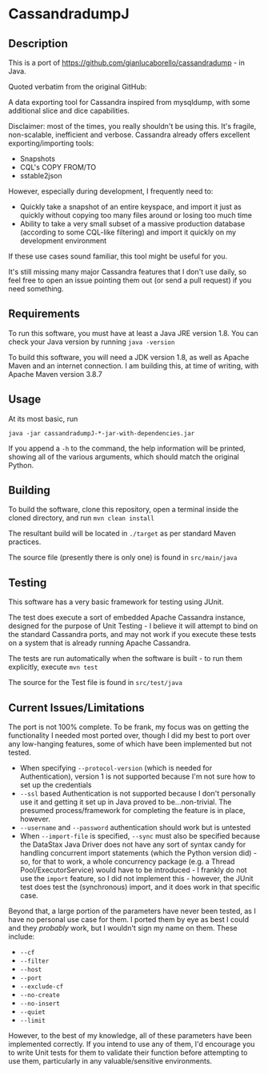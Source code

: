 # CassandradumpJ

## Description

This is a port of https://github.com/gianlucaborello/cassandradump - in Java.

Quoted verbatim from the original GitHub:

A data exporting tool for Cassandra inspired from mysqldump, with some additional slice and dice capabilities.

Disclaimer: most of the times, you really shouldn't be using this. It's fragile, non-scalable, inefficient and verbose. Cassandra already offers excellent exporting/importing tools:

 - Snapshots
 - CQL's COPY FROM/TO
 - sstable2json

However, especially during development, I frequently need to:

 - Quickly take a snapshot of an entire keyspace, and import it just as quickly without copying too many files around or losing too much time
 - Ability to take a very small subset of a massive production database (according to some CQL-like filtering) and import it quickly on my development environment

If these use cases sound familiar, this tool might be useful for you.

It's still missing many major Cassandra features that I don't use daily, so feel free to open an issue pointing them out (or send a pull request) if you need something.

## Requirements

To run this software, you must have at least a Java JRE version 1.8. You can check your Java version by running `java -version`

To build this software, you will need a JDK version 1.8, as well as Apache Maven and an internet connection. I am building this, at time of writing, with Apache Maven version 3.8.7

## Usage
At its most basic, run 

`java -jar cassandradumpJ-*-jar-with-dependencies.jar`

If you append a `-h` to the command, the help information will be printed, showing all of the various arguments, which should match the original Python.

## Building

To build the software, clone this repository, open a terminal inside the cloned directory, and run `mvn clean install`

The resultant build will be located in `./target` as per standard Maven practices.

The source file (presently there is only one) is found in `src/main/java`

## Testing

This software has a very basic framework for testing using JUnit.

The test does execute a sort of embedded Apache Cassandra instance, designed for the purpose of Unit Testing - I believe it will attempt to bind on the standard Cassandra ports, and may not work if you execute these tests on a system that is already running Apache Cassandra.

The tests are run automatically when the software is built - to run them explicitly, execute `mvn test`

The source for the Test file is found in `src/test/java`

## Current Issues/Limitations
The port is not 100% complete. To be frank, my focus was on getting the functionality I needed most ported over, though I did my best to port over any low-hanging features, some of which have been implemented but not tested.

- When specifying `--protocol-version` (which is needed for Authentication), version 1 is not supported because I'm not sure how to set up the credentials
- `--ssl` based Authentication is not supported because I don't personally use it and getting it set up in Java proved to be...non-trivial. The presumed process/framework for completing the feature is in place, however.
- `--username` and `--password` authentication should work but is untested
- When `--import-file` is specified, `--sync` must also be specified because the DataStax Java Driver does not have any sort of syntax candy for handling concurrent import statements (which the Python version did) - so, for that to work, a whole concurrency package (e.g. a Thread Pool/ExecutorService) would have to be introduced - I frankly do not use the `import` feature, so I did not implement this - however, the JUnit test does test the (synchronous) import, and it does work in that specific case.

Beyond that, a large portion of the parameters have never been tested, as I have no personal use case for them. I ported them by eye as best I could and they _probably_ work, but I wouldn't sign my name on them. These include:
 - `--cf`
 - `--filter`
 - `--host`
 - `--port`
 - `--exclude-cf`
 - `--no-create`
 - `--no-insert`
 - `--quiet`
 - `--limit`

However, to the best of my knowledge, all of these parameters have been implemented correctly. If you intend to use any of them, I'd encourage you to write Unit tests for them to validate their function before attempting to use them, particularly in any valuable/sensitive environments.

